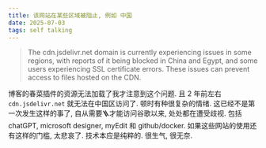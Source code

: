 ```yaml
---
title: 该网站在某些区域被阻止, 例如 中国
date: 2025-07-03
tags: self talking
---
```


> The cdn.jsdelivr.net domain is currently experiencing issues in some regions, with reports of it being blocked in China and Egypt,
> and some users experiencing SSL certificate errors.
> These issues can prevent access to files hosted on the CDN.

博客的春菜插件的资源无法加载了我才注意到这个问题. 且 2 年前左右 `cdn.jsdelivr.net` 就无法在中国区访问了. 顿时有种很复杂的情绪. 这已经不是第一次发生这样的事了,
自从需要🪜才能访问谷歌以来, 处处都在遭受歧视. 包括 chatGPT, microsoft designer, myEdit 和 github/docker. 如果这些网站的使用还有这样的门槛, 太悲哀了. 技术本应是纯粹的. 很生气, 很无奈.

